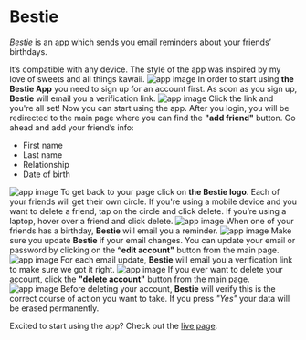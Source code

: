 # Bestie

_Bestie_ is an app which sends you email reminders about your friends’ birthdays.

It’s compatible with any device. The style of the app was inspired by my love of sweets and all things kawaii.
![app image](src/images/readme-images/demo-devices.png)
In order to start using **the Bestie App** you need to sign up for an account first. As soon as you sign up, **Bestie** will email you a verification link.
![app image](src/images/readme-images/demo-verification.png)
Click the link and you're all set! Now you can start using the app. After you login, you will be redirected to the main page where you can find the **"add friend"** button.
Go ahead and add your friend’s info:

- First name
- Last name
- Relationship
- Date of birth

![app image](src/images/readme-images/demo-addfriend.png)
To get back to your page click on **the Bestie logo**. Each of your friends will get their own circle. If you're using a mobile device and you want to delete a friend, tap on the circle and click delete. If you’re using a laptop, hover over a friend and click delete.
![app image](src/images/readme-images/demo-mainpage.png)
When one of your friends has a birthday, **Bestie** will email you a reminder.
![app image](src/images/readme-images/demo-reminder.png)
Make sure you update **Bestie** if your email changes. You can update your email or password by clicking on the **“edit account"** button from the main page.
![app image](src/images/readme-images/demo-edit.png)
For each email update, **Bestie** will email you a verification link to make sure we got it right.
![app image](src/images/readme-images/demo-verification2.png)
If you ever want to delete your account, click the **"delete account"** button from the main page.
![app image](src/images/readme-images/demo-delete.png)
Before deleting your account, **Bestie** will verify this is the correct course of action you want to take. If you press _"Yes"_ your data will be erased permanently.

Excited to start using the app? Check out the [live page](https://bestie.now.sh/).
